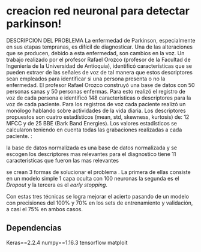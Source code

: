# creacion red neuronal para detectar parkinson! 


DESCRIPCION DEL PROBLEMA
La enfermedad de Parkinson, especialmente en sus etapas tempranas, es difícil de diagnosticar. Una de las alteraciones que se producen, debido a esta enfermedad, son cambios en la voz.
Un trabajo realizado por el profesor Rafael Orozco (profesor de la Facultad de Ingeniería de la Universidad de Antioquia), identificó características que se pueden extraer de las señales de voz de tal manera que estos descriptores sean empleados para identificar si una persona presenta o no la enfermedad.
El profesor Rafael Orozco construyó una base de datos con 50 personas sanas y 50 personas enfermas. Para esto realizó el registro de voz de cada persona e identificó 148 características o descriptores para la voz de cada paciente. Para los registros de voz cada paciente realizó un monólogo hablando sobre actividades de la vida diaria.
Los descriptores propuestos son cuatro estadísticos (mean, std, skewness, kurtosis) de: 12 MFCC y de 25
BBE (Bark Band Energies). Los valores estadísticos se calcularon teniendo en cuenta todas las grabaciones
realizadas a cada paciente.
:

la base de datos normalizada es  una base de datos normalizada y   se escogen los descriptores mas relevantes para el diagnostico tiene 11 caracteristicas que fueron las mas relevantes 


se crean 3 formas de solucionar el problema . La primera de ellas consiste en un modelo simple   1 capa oculta con 100 neuronas
 la segunda es el *Dropout* y la tercera es el *early stopping*.

Con estas tres técnicas se logra  mejorar el acierto    pasando de un modelo con precisiones del 100% y 70% en los sets de entrenamiento y validación, a casi el 75% en ambos casos.

## Dependencias
Keras==2.2.4
numpy==1.16.3
tensorflow
matploit
